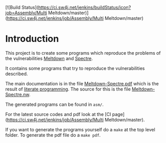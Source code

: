 [![Build Status](https://ci.sw4j.net/jenkins/buildStatus/icon?job=Assembly/Multi Meltdown/master)](https://ci.sw4j.net/jenkins/job/Assembly/Multi Meltdown/master)

# Introduction

This project is to create some programs which reproduce the problems of the vulnerabilities
[Meltdown](https://meltdownattack.com/) and [Spectre](https://spectreattack.com/).

It contains some programs that try to reproduce the vulnerabilities described.

The main documentation is in the file
[Meltdown-Spectre.pdf](https://github.com/uweplonus/meltdown/blob/master/Meltdown-Spectre.pdf) which is the result of
[literate programming](https://en.wikipedia.org/wiki/Literate_programming). The source for this is the file
[Meltdown-Spectre.nw](https://github.com/uweplonus/meltdown/blob/master/Meltdown-Spectre.nw).

The generated programs can be found in `asm/`.

For the latest source codes and pdf look at the
[CI page](https://ci.sw4j.net/jenkins/job/Assembly/Multi Meltdown/master).

If you want to generate the programs yourself do a `make` at the top level folder. To generate the pdf file do a
`make pdf`.
